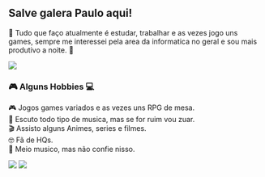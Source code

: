## Salve galera **Paulo** aqui!

👾 Tudo que faço atualmente é estudar, trabalhar e as vezes jogo uns games, sempre me interessei pela area da informatica no geral
e sou mais produtivo a noite. 👾 

<img src="https://64.media.tumblr.com/d004baa1ce9af234a42432e8ecf87bef/38376eadce7bd633-97/s250x400/f32ec4b503b0796edbf629631f52f965f238968f.gifv">

### 🎮 Alguns Hobbies 💻

🎮 Jogos games variados e as vezes uns RPG de mesa. </br>
🎵 Escuto todo tipo de musica, mas se for ruim vou zuar. </br>
🎬 Assisto alguns Animes, series e filmes. </br>
🤓 Fã de HQs. </br>
🎸 Meio musico, mas não confie nisso.

<img src="https://c.tenor.com/TbTe1Nc6j34AAAAC/hacker-hackerman.gif">

<img src="https://mir-s3-cdn-cf.behance.net/project_modules/1400/44dc1f47393655.58823b49e737b.gif">







